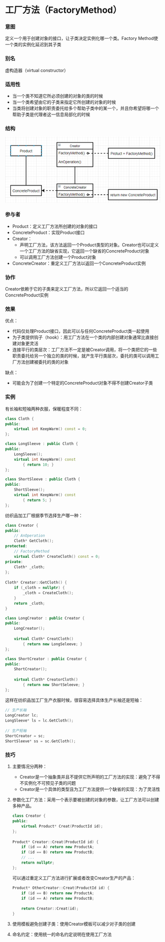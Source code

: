 # 工厂方法（FactoryMethod）

### 意图

定义一个用于创建对象的接口，让子类决定实例化哪一个类。Factory Method使一个类的实例化延迟到其子类

### 别名

虚构造器（virtual constructor）

### 适用性

- 当一个类不知道它所必须创建的对象的类的时候
- 当一个类希望由它的子类来指定它所创建的对象的时候
- 当类将创建对象的职责委托给多个帮助子类中的某一个，并且你希望将哪一个帮助子类是代理者这一信息局部化的时候

### 结构

![avatar](/image/工厂方法结构图.png)

### 参与者

- Product：定义工厂方法所创建的对象的接口
- ConcreteProduct：实现Product接口
- Creator：
  - 声明工厂方法，该方法返回一个Product类型的对象。Creator也可以定义一个工厂方法的缺省实现，它返回一个缺省的ConcreteProduct对象
  - 可以调用工厂方法创建一个Product对象
- ConcreteCreator：重定义工厂方法以返回一个ConcreteProduct实例

### 协作

Creator依赖于它的子类来定义工厂方法，所以它返回一个适当的ConcreteProduct实例

### 效果

优点：

- 代码仅处理Product接口，因此可以与任何ConcreteProduct类一起使用
- 为子类提供钩子（hook）：用工厂方法在一个类的内部创建对象通常比直接创建对象更灵活
- 连接平行的类层次：工厂方法不一定是被Creator调用，将一个类把它的一些职责委托给另一个独立的类的时候，就产生平行类层次，委托的类可以调用工厂方法创建被委托的类的对象

缺点：

- 可能会为了创建一个特定的ConcreteProduct对象不得不创建Creator子类

### 实例

有长袖和短袖两种衣服，保暖程度不同：

```c++
class Cloth {
public:
    virtual int KeepWarm() const = 0;
};
```

```c++
class LongSleeve : public Cloth {
public:
	LongSleeve();
    virtual int KeepWarm() const
    	{ return 10; }
};
```

```c++
class ShortSleeve : public Cloth {
public:
	ShortSleeve();
	virtual int KeepWarm() const
		{ return 5; }
};
```

纺织品加工厂根据季节选择生产哪一种：

```c++
class Creator {
public:
    // AnOperation
	Cloth* GetCloth();
protected:
    // FactoryMethod
	virtual Cloth* CreateCloth() const = 0;
private:
	Cloth* _cloth;
};

Cloth* Creator::GetCloth() {
	if (_cloth = nullptr) {
		_cloth = CreateCloth();
	}
	return _cloth;
}
```

```c++
class LongCreator : public Creator {
public:
    LongCreator();
    
    virtual Cloth* CreatCloth()
    	{ return new LongSeleeve; }
};
```

```c++
class ShortCreator : public Creator {
public:
    ShortCreator();
    
    virtual Cloth* CreatorCloth()
    	{ return new ShortSeleeve; }
};
```

这样在纺织品加工厂生产衣服时候，很容易选择具体生产长袖还是短袖：

```c++
// 生产长袖
LongCreator lc;
LongSleeve* ls = lc.GetCloth();

// 生产短袖
ShortCreator = sc;
ShortSleeve* ss = sc.GetCloth();
```

### 技巧

1. 主要情况分两种：

   - Creator是一个抽象类并且不提供它所声明的工厂方法的实现：避免了不得不实例化不可预见子类的问题
   - Creator是一个具体的类型且为工厂方法提供一个缺省的实现：为了灵活性

2. 参数化工厂方法：采用一个表示要被创建的对象的参数，让工厂方法可以创建多种产品。

   ```C++
   class Creator {
   public:
       virtual Product* Creat(ProductId id);
   };
   
   Product* Creator::Creat(ProductId id) {
       if (id == A) return new ProductA;
       if (id == B) return new ProductB;
       // ...
       return nullptr;
   };
   ```

   可以通过重定义工厂方法进行扩展或者改变Creator生产的产品：

   ```c++
   Product* OtherCreator::Creat(ProductId id) {
       if (id == B) return new ProductA;
       if (id == A) return new ProductB;
       
       return Creator::Creat(id);
   }
   ```

3. 使用模板避免创建子类：使用Creator模板可以减少对子类的创建

4. 命名约定：使用统一的命名约定说明在使用工厂方法

